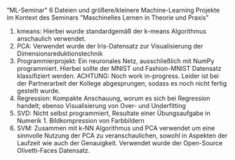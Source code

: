 "ML-Seminar"
6 Dateien und größere/kleinere Machine-Learning Projekte im Kontext des Seminars "Maschinelles Lernen in Theorie und Praxis"
1. kmeans:
  Hierbei wurde standardgemäß der k-means Algorithmus anschaulich verwendet.
2. PCA:
  Verwendet wurde der Iris-Datensatz zur Visualisierung der Dimensionsreduktionstechnik
3. Programmierprojekt:
  Ein neuronales Netz, ausschließlich mit NumPy programmiert. Hierbei sollte der MNIST und Fashion-MNIST Datensatz klassifiziert werden.
  ACHTUNG: Noch work in-progress. Leider ist bei der Partnerarbeit der Kollege abgesprungen, sodass es noch nicht fertig gestellt wurde.
4. Regression:
  Kompakte Anschauung, worum es sich bei Regression handelt; ebenso Visualisierung von Over- und Underfitting
5. SVD:
  Nicht selbst programmiert, Resultate einer Übungsaufgabe in Numerik 1. Bildkompression von Farbbildern
6. SVM:
  Zusammen mit k-NN Algorithmus und PCA verwendet um eine sinnvolle Nutzung der PCA zu veranschaulichen, sowohl in Aspekten der Laufzeit
  wie auch der Genauigkeit. Verwendet wurde der Open-Source Olivetti-Faces Datensatz.
